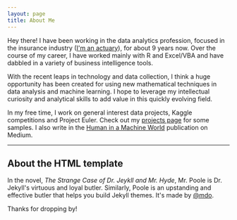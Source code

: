 ```yaml
---
layout: page
title: About Me
---
```


Hey there! I have been working in the data analytics profession, focused in the insurance industry ([I'm an actuary](https://www.linkedin.com/in/wjanet)), for about 9 years now. Over the course of my career, I have worked mainly with R and Excel/VBA and have dabbled in a variety of business intelligence tools.

With the recent leaps in technology and data collection, I think a huge opportunity has been created for using new mathematical techniques in data analysis and machine learning. I hope to leverage my intellectual curiosity and analytical skills to add value in this quickly evolving field. 

In my free time, I work on general interest data projects, Kaggle competitions and Project Euler. Check out my [projects page](/projects) for some samples. I also write in the [Human in a Machine World](https://medium.com/human-in-a-machine-world) publication on Medium. 

---

## About the HTML template

In the novel, *The Strange Case of Dr. Jeykll and Mr. Hyde*, Mr. Poole is Dr. Jekyll's virtuous and loyal butler. Similarly, Poole is an upstanding and effective butler that helps you build Jekyll themes. It's made by [@mdo](https://twitter.com/mdo).

Thanks for dropping by!
